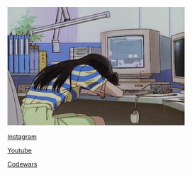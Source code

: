 ![sad girl](https://github.com/livpasc13/livpasc13/blob/main/girl.gif)

[Instagram](https://www.instagram.com/liv_pasc/)

[Youtube](https://www.youtube.com/channel/UCKj-WwpEq7okAm1jtRlVaww?view_as=subscriber)

[Codewars](https://www.codewars.com/users/livpasc13)
